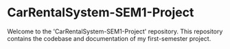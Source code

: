 # CarRentalSystem-SEM1-Project
Welcome to the 'CarRentalSystem-SEM1-Project' repository. This repository contains the codebase and documentation of my first-semester project.
